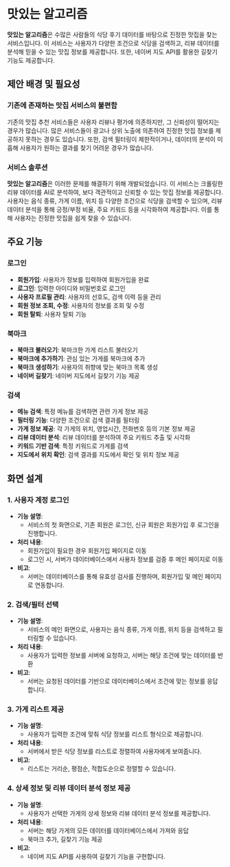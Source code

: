 # 맛있는 알고리즘

**맛있는 알고리즘**은 수많은 사람들의 식당 후기 데이터를 바탕으로 진정한 맛집을 찾는 서비스입니다. 이 서비스는 사용자가 다양한 조건으로 식당을 검색하고, 리뷰 데이터를 분석해 믿을 수 있는 맛집 정보를 제공합니다. 또한, 네이버 지도 API를 활용한 길찾기 기능도 제공합니다.

## 제안 배경 및 필요성

### 기존에 존재하는 맛집 서비스의 불편함

기존의 맛집 추천 서비스들은 사용자 리뷰나 평가에 의존하지만, 그 신뢰성이 떨어지는 경우가 많습니다. 많은 서비스들이 광고나 상위 노출에 의존하여 진정한 맛집 정보를 제공하지 못하는 경우도 있습니다. 또한, 검색 필터링이 제한적이거나, 데이터의 분석이 미흡해 사용자가 원하는 결과를 찾기 어려운 경우가 많습니다.

### 서비스 솔루션

**맛있는 알고리즘**은 이러한 문제를 해결하기 위해 개발되었습니다. 이 서비스는 크롤링한 리뷰 데이터를 AI로 분석하여, 보다 객관적이고 신뢰할 수 있는 맛집 정보를 제공합니다. 사용자는 음식 종류, 가게 이름, 위치 등 다양한 조건으로 식당을 검색할 수 있으며, 리뷰 데이터 분석을 통해 긍정/부정 비율, 주요 키워드 등을 시각화하여 제공합니다. 이를 통해 사용자는 진정한 맛집을 쉽게 찾을 수 있습니다.

## 주요 기능

### 로그인

- **회원가입**: 사용자가 정보를 입력하여 회원가입을 완료
- **로그인**: 입력한 아이디와 비밀번호로 로그인
- **사용자 프로필 관리**: 사용자의 선호도, 검색 이력 등을 관리
- **회원 정보 조회, 수정**: 사용자의 정보를 조회 및 수정
- **회원 탈퇴**: 사용자 탈퇴 기능

### 북마크

- **북마크 불러오기**: 북마크한 가게 리스트 불러오기
- **북마크에 추가하기**: 관심 있는 가게를 북마크에 추가
- **북마크 생성하기**: 사용자의 취향에 맞는 북마크 목록 생성
- **네이버 길찾기**: 네이버 지도에서 길찾기 기능 제공

### 검색

- **메뉴 검색**: 특정 메뉴를 검색하면 관련 가게 정보 제공
- **필터링 기능**: 다양한 조건으로 검색 결과를 필터링
- **가게 정보 제공**: 각 가게의 위치, 영업시간, 전화번호 등의 기본 정보 제공
- **리뷰 데이터 분석**: 리뷰 데이터를 분석하여 주요 키워드 추출 및 시각화
- **키워드 기반 검색**: 특정 키워드로 가게를 검색
- **지도에서 위치 확인**: 검색 결과를 지도에서 확인 및 위치 정보 제공

## 화면 설계

### 1. 사용자 계정 로그인

- **기능 설명**: 
  - 서비스의 첫 화면으로, 기존 회원은 로그인, 신규 회원은 회원가입 후 로그인을 진행합니다.
- **처리 내용**: 
  - 회원가입이 필요한 경우 회원가입 페이지로 이동
  - 로그인 시, 서버가 데이터베이스에서 사용자 정보를 검증 후 메인 페이지로 이동
- **비고**: 
  - 서버는 데이터베이스를 통해 유효성 검사를 진행하며, 회원가입 및 메인 페이지로 연동합니다.

### 2. 검색/필터 선택

- **기능 설명**: 
  - 서비스의 메인 화면으로, 사용자는 음식 종류, 가게 이름, 위치 등을 검색하고 필터링할 수 있습니다.
- **처리 내용**: 
  - 사용자가 입력한 정보를 서버에 요청하고, 서버는 해당 조건에 맞는 데이터를 반환
- **비고**: 
  - 서버는 요청된 데이터를 기반으로 데이터베이스에서 조건에 맞는 정보를 응답합니다.

### 3. 가게 리스트 제공

- **기능 설명**: 
  - 사용자가 입력한 조건에 맞춰 식당 정보를 리스트 형식으로 제공합니다.
- **처리 내용**: 
  - 서버에서 받은 식당 정보를 리스트로 정렬하여 사용자에게 보여줍니다.
- **비고**: 
  - 리스트는 거리순, 평점순, 적합도순으로 정렬할 수 있습니다.

### 4. 상세 정보 및 리뷰 데이터 분석 정보 제공

- **기능 설명**: 
  - 사용자가 선택한 가게의 상세 정보와 리뷰 데이터 분석 정보를 제공합니다.
- **처리 내용**: 
  - 서버는 해당 가게의 모든 데이터를 데이터베이스에서 가져와 응답
  - 북마크 추가, 길찾기 기능 제공
- **비고**: 
  - 네이버 지도 API를 사용하여 길찾기 기능을 구현합니다.
